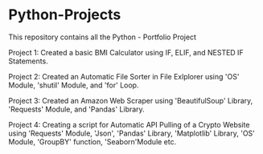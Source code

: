 # Python-Projects
This repository contains all the Python  - Portfolio Project

Project 1:  Created a basic BMI Calculator using IF, ELIF, and NESTED IF Statements.

Project 2: Created an Automatic File Sorter in File Exlplorer using 'OS' Module, 'shutil' Module, and 'for' Loop.

Project 3: Created an Amazon Web Scraper using 'BeautifulSoup' Library, 'Requests' Module, and 'Pandas' Library.

Project 4: Creating a script for Automatic API Pulling of a Crypto Website using 'Requests' Module, 'Json', 'Pandas' Library, 'Matplotlib' Library, 'OS' Module, 
           'GroupBY' function, 'Seaborn'Module etc.


